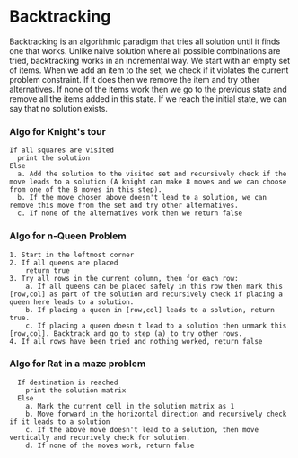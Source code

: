 # Backtracking

Backtracking is an algorithmic paradigm that tries all solution until it finds one that works. Unlike naive solution where all possible combinations are tried, backtracking works in an incremental way. We start with an empty set of items. When we add an item to the set, we check if it violates the current problem constraint. If it does then we remove the item and try other alternatives. If none of the items work then we go to the previous state and remove all the items added in this state. If we reach the initial state, we can say that no solution exists.

### Algo for Knight's tour
```
If all squares are visited
  print the solution
Else 
  a. Add the solution to the visited set and recursively check if the move leads to a solution (A knight can make 8 moves and we can choose from one of the 8 moves in this step).
  b. If the move chosen above doesn't lead to a solution, we can remove this move from the set and try other alternatives.
  c. If none of the alternatives work then we return false
```

### Algo for n-Queen Problem
```
1. Start in the leftmost corner
2. If all queens are placed
    return true
3. Try all rows in the current column, then for each row:
    a. If all queens can be placed safely in this row then mark this [row,col] as part of the solution and recursively check if placing a queen here leads to a solution.
    b. If placing a queen in [row,col] leads to a solution, return true.
    c. If placing a queen doesn't lead to a solution then unmark this [row,col]. Backtrack and go to step (a) to try other rows.
4. If all rows have been tried and nothing worked, return false
```

### Algo for Rat in a maze problem
```
  If destination is reached
    print the solution matrix
  Else
    a. Mark the current cell in the solution matrix as 1
    b. Move forward in the horizontal direction and recursively check if it leads to a solution
    c. If the above move doesn't lead to a solution, then move vertically and recurively check for solution.
    d. If none of the moves work, return false
```